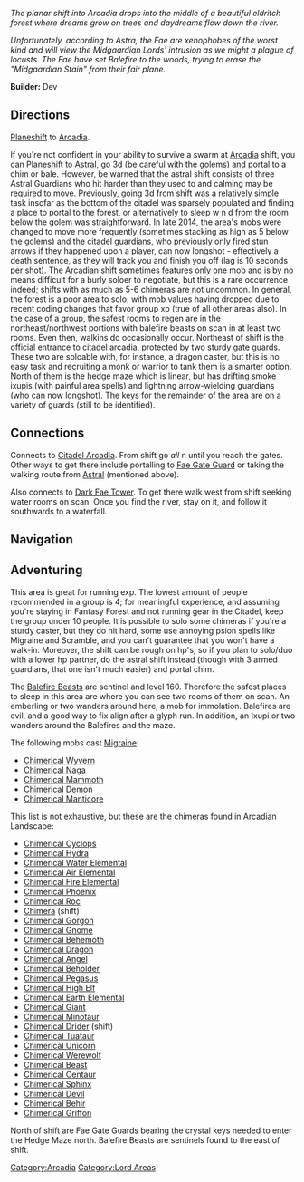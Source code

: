 *The planar shift into Arcadia drops into the middle of a beautiful
eldritch forest where dreams grow on trees and daydreams flow down the
river.*

*Unfortunately, according to Astra, the Fae are xenophobes of the worst
kind and will view the Midgaardian Lords' intrusion as we might a plague
of locusts. The Fae have set Balefire to the woods, trying to erase the
"Midgaardian Stain" from their fair plane.*

**Builder:** Dev

## Directions

[Planeshift](Planeshift "wikilink") to
[Arcadia](:Category:Arcadia.md "wikilink").

If you're not confident in your ability to survive a swarm at
[Arcadia](:Category:Arcadia.md "wikilink") shift, you can
[Planeshift](Planeshift "wikilink") to
[Astral](:Category:Astral.md "wikilink"), go 3d (be careful with the
golems) and portal to a chim or bale. However, be warned that the astral
shift consists of three Astral Guardians who hit harder than they used
to and calming may be required to move. Previously, going 3d from shift
was a relatively simple task insofar as the bottom of the citadel was
sparsely populated and finding a place to portal to the forest, or
alternatively to sleep w n d from the room below the golem was
straightforward. In late 2014, the area's mobs were changed to move more
frequently (sometimes stacking as high as 5 below the golems) and the
citadel guardians, who previously only fired stun arrows if they
happened upon a player, can now longshot - effectively a death sentence,
as they will track you and finish you off (lag is 10 seconds per shot).
The Arcadian shift sometimes features only one mob and is by no means
difficult for a burly soloer to negotiate, but this is a rare occurrence
indeed; shifts with as much as 5-6 chimeras are not uncommon. In
general, the forest is a poor area to solo, with mob values having
dropped due to recent coding changes that favor group xp (true of all
other areas also). In the case of a group, the safest rooms to regen are
in the northeast/northwest portions with balefire beasts on scan in at
least two rooms. Even then, walkins do occasionally occur. Northeast of
shift is the official entrance to citadel arcadia, protected by two
sturdy gate guards. These two are soloable with, for instance, a dragon
caster, but this is no easy task and recruiting a monk or warrior to
tank them is a smarter option. North of them is the hedge maze which is
linear, but has drifting smoke ixupis (with painful area spells) and
lightning arrow-wielding guardians (who can now longshot). The keys for
the remainder of the area are on a variety of guards (still to be
identified).

## Connections

Connects to [Citadel Arcadia](:Category:Citadel_Arcadia.md "wikilink").
From shift go *all* n until you reach the gates. Other ways to get there
include portalling to [Fae Gate Guard](Fae_Gate_Guard "wikilink") or
taking the walking route from [Astral](:Category:Astral.md "wikilink")
(mentioned above).

Also connects to [Dark Fae
Tower](:Category:Dark_Fae_Tower.md "wikilink"). To get there walk west
from shift seeking water rooms on scan. Once you find the river, stay on
it, and follow it southwards to a waterfall.

## Navigation

## Adventuring

This area is great for running exp. The lowest amount of people
recommended in a group is 4; for meaningful experience, and assuming
you're staying in Fantasy Forest and not running gear in the Citadel,
keep the group under 10 people. It is possible to solo some chimeras if
you're a sturdy caster, but they do hit hard, some use annoying psion
spells like Migraine and Scramble, and you can't guarantee that you
won't have a walk-in. Moreover, the shift can be rough on hp's, so if
you plan to solo/duo with a lower hp partner, do the astral shift
instead (though with 3 armed guardians, that one isn't much easier) and
portal chim.

The [Balefire Beasts](Balefire_Beast "wikilink") are sentinel and level
160. Therefore the safest places to sleep in this area are where you can
see two rooms of them on scan. An emberling or two wanders around here,
a mob for immolation. Balefires are evil, and a good way to fix align
after a glyph run. In addition, an Ixupi or two wanders around the
Balefires and the maze.

The following mobs cast [Migraine](Migraine "wikilink"):

-   [Chimerical Wyvern](Chimerical_Wyvern "wikilink")
-   [Chimerical Naga](Chimerical_Naga "wikilink")
-   [Chimerical Mammoth](Chimerical_Mammoth "wikilink")
-   [Chimerical Demon](Chimerical_Demon "wikilink")
-   [Chimerical Manticore](Chimerical_Manticore "wikilink")

This list is not exhaustive, but these are the chimeras found in
Arcadian Landscape:

-   [Chimerical Cyclops](Chimerical_Cyclops "wikilink")
-   [Chimerical Hydra](Chimerical_Hydra "wikilink")
-   [Chimerical Water Elemental](Chimerical_Water_Elemental "wikilink")
-   [Chimerical Air Elemental](Chimerical_Air_Elemental "wikilink")
-   [Chimerical Fire Elemental](Chimerical_Fire_Elemental "wikilink")
-   [Chimerical Phoenix](Chimerical_Phoenix "wikilink")
-   [Chimerical Roc](Chimerical_Roc "wikilink")
-   [Chimera](Chimera "wikilink") (shift)
-   [Chimerical Gorgon](Chimerical_Gorgon "wikilink")
-   [Chimerical Gnome](Chimerical_Gnome "wikilink")
-   [Chimerical Behemoth](Chimerical_Behemoth "wikilink")
-   [Chimerical Dragon](Chimerical_Dragon "wikilink")
-   [Chimerical Angel](Chimerical_Angel "wikilink")
-   [Chimerical Beholder](Chimerical_Beholder "wikilink")
-   [Chimerical Pegasus](Chimerical_Pegasus "wikilink")
-   [Chimerical High Elf](Chimerical_High_Elf "wikilink")
-   [Chimerical Earth Elemental](Chimerical_Earth_Elemental "wikilink")
-   [Chimerical Giant](Chimerical_Giant "wikilink")
-   [Chimerical Minotaur](Chimerical_Minotaur "wikilink")
-   [Chimerical Drider](Chimerical_Drider "wikilink") (shift)
-   [Chimerical Tuataur](Chimerical_Tuataur "wikilink")
-   [Chimerical Unicorn](Chimerical_Unicorn "wikilink")
-   [Chimerical Werewolf](Chimerical_Werewolf "wikilink")
-   [Chimerical Beast](Chimerical_Beast "wikilink")
-   [Chimerical Centaur](Chimerical_Centaur "wikilink")
-   [Chimerical Sphinx](Chimerical_Sphinx "wikilink")
-   [Chimerical Devil](Chimerical_Devil "wikilink")
-   [Chimerical Behir](Chimerical_Behir "wikilink")
-   [Chimerical Griffon](Chimerical_Griffon "wikilink")

North of shift are Fae Gate Guards bearing the crystal keys needed to
enter the Hedge Maze north. Balefire Beasts are sentinels found to the
east of shift.

[Category:Arcadia](Category:Arcadia "wikilink") [Category:Lord
Areas](Category:Lord_Areas "wikilink")
